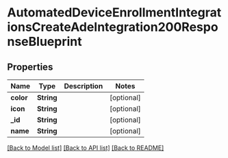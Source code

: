 # AutomatedDeviceEnrollmentIntegrationsCreateAdeIntegration200ResponseBlueprint

## Properties
Name | Type | Description | Notes
------------ | ------------- | ------------- | -------------
**color** | **String** |  | [optional] 
**icon** | **String** |  | [optional] 
**_id** | **String** |  | [optional] 
**name** | **String** |  | [optional] 

[[Back to Model list]](../README.md#documentation-for-models) [[Back to API list]](../README.md#documentation-for-api-endpoints) [[Back to README]](../README.md)


